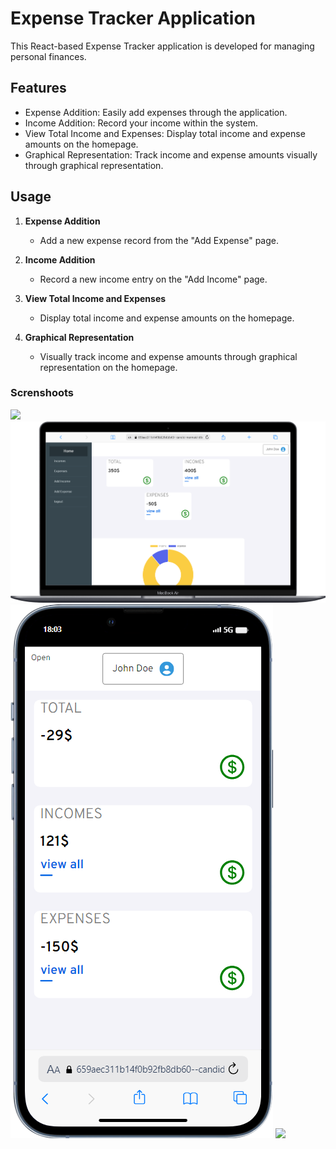 # Expense Tracker Application

This React-based Expense Tracker application is developed for managing personal finances.

## Features

- Expense Addition: Easily add expenses through the application.
- Income Addition: Record your income within the system.
- View Total Income and Expenses: Display total income and expense amounts on the homepage.
- Graphical Representation: Track income and expense amounts visually through graphical representation.

## Usage

1. **Expense Addition**
   - Add a new expense record from the "Add Expense" page.

2. **Income Addition**
   - Record a new income entry on the "Add Income" page.

3. **View Total Income and Expenses**
   - Display total income and expense amounts on the homepage.

4. **Graphical Representation**
   - Visually track income and expense amounts through graphical representation on the homepage.

### Screnshoots

![](./photos/desktop.gif)
![](./photos/desktop.png)
![](./photos/mobile.png)
![](./photos/mobileGraphic.gif)

